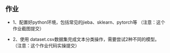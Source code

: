 ## 作业
- 1、配置好python环境，包括常见的jieba、sklearn、pytorch等
（注意：这个作业截图提交）

- 2、使用 dataset.csv数据集完成文本分类操作，需要尝试2种不同的模型。（注意：这个作业代码实操提交）
